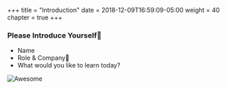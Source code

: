 +++
title = "Introduction"
date = 2018-12-09T16:59:09-05:00
weight = 40
chapter = true
+++

### Please Introduce Yourself 

* Name
* Role & Company
* What would you like to learn today?

![Awesome](/intro-k8/images/awesome.png)
